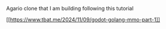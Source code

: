 Agario clone that I am building following this tutorial

[[https://www.tbat.me/2024/11/09/godot-golang-mmo-part-1]]
